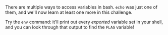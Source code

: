 There are multiple ways to access variables in bash.
`echo` was just one of them, and we'll now learn at least one more in this challenge.

Try the `env` command: it'll print out every _exported_ variable set in your shell, and you can look through that output to find the `FLAG` variable!
